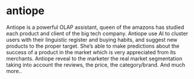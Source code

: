 # antiope
Antiope is a powerful OLAP assistant, queen of the amazons has studied each product and client of the big tech company.  Antiope use AI to cluster users with their linguistic register and buying habits, and suggest new products to the proper target. She’s able to make predictions about the success of a product in the market which is very appreciated from its merchants.  Antiope reveal to the marketer the real market segmentation taking into account the reviews, the price, the category/brand.  And much more..
